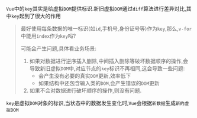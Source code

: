 `Vue`中的`key`其实是给虚拟`DOM`提供标识.新旧虚拟`DOM`通过`diff`算法进行差异对比,其中`key`起到了很大的作用

>

> 最好使用每条数据的唯一标识(如`id`,手机号,身份证号等)作为`key`,那么,`v-for`中能用`index`作为`key`吗?
>
> 可能会产生问题,具体看业务场景:
>
> 1. 如果对数据进行逆序插入删除,中间插入删除等破坏数据顺序的操作,会导致新旧虚拟`DOM`中,对应节点的`key`标识不再相同,这会导致一些问题:
>    - 会产生没有必要的真实`DOM`更新,效率低下
>    - 如果结构中还包含输入类的`DOM`,会产生错误的`DOM`更新
> 2. 如果不会对数据进行破坏顺序的操作,则没有问题.



`key`是虚拟`DOM`对象的标识,当状态中的数据发生变化时,`Vue`会根据`新数据`生成`新的虚拟DOM`
